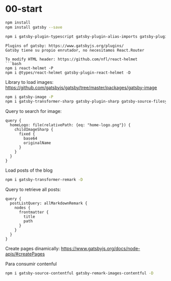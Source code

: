 # 00-start
```bash
npm install
npm install gatsby --save

npm i gatsby-plugin-typescript gatsby-plugin-alias-imports gatsby-plugin-web-font-loader gatsby-plugin-manifest babel-preset-gatsby babel-plugin-emotion -D
```

```
Plugins of gatsby: https://www.gatsbyjs.org/plugins/
Gatsby tiene su propio enrutador, no necesitamos React.Router

To modify HTML header: https://github.com/nfl/react-helmet
```bash
npm i react-helmet -P
npm i @types/react-helmet gatsby-plugin-react-helmet -D
```
Library to load images: https://github.com/gatsbyjs/gatsby/tree/master/packages/gatsby-image

```bash
npm i gatsby-image -P
npm i gatsby-transformer-sharp gatsby-plugin-sharp gatsby-source-filesystem -D
```
Query to search for image:
```
query {
  homeLogo: file(relativePath: {eq: "home-logo.png"}) {
    childImageSharp {
      fixed {
        base64
        originalName
      }
    }
  }
}
```

Load posts of the blog
```bash
npm i gatsby-transformer-remark -D
```

Query to retrieve all posts: 
```
query {
  postListQuery: allMarkdownRemark {
    nodes {
      frontmatter {
        title
        path
      }
    }
  }
}
```

Create pages dinamically: https://www.gatsbyjs.org/docs/node-apis/#createPages

Para consumir contenful
```bash
npm i gatsby-source-contentful gatsby-remark-images-contentful -D
```